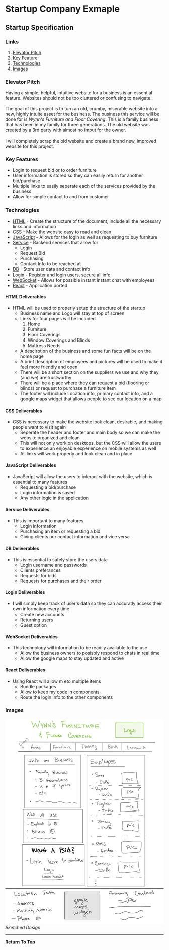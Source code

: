 # Startup Company Exmaple
## Startup Specification
### Links
1. [Elevator Pitch](#elevator-pitch)
2. [Key Feature](#key-features)
3. [Technologies](#technologies)
4. [Images](#images)
### Elevator Pitch
Having a simple, helpful, intuitive website for a business is an essential feature. Websites should not be too cluttered or confusing to navigate.\
\
The goal of this project is to turn an old, crumby, miserable website into a new, highly intuite asset for the business. The business this service will be done for is *Wynn's Furniture and Floor Covering*. This is a family business that has been in my family for three generations. The old website was created by a 3rd party with almost no imput for the owner.\
\
I will completely scrap the old website and create a brand new, improved website for this project.
### Key Features
- Login to request bid or to order furniture
- User information is stored so they can easily return for another bid/purchase
- Multiple links to easily seperate each of the services provided by the business
- Allow for simple contact to and from customer
### Technologies
- [HTML](#html-deliverables) - Create the structure of the document, include all the necessary links and information
- [CSS](#css) - Make the website easy to read and clean
- [JavaScript](#javascript-deliverables) - Allows for the login as well as requesting to buy furniture
- [Service](#service-deliverables) - Backend services that allow for
    - Login
    - Request Bid
    - Purchasing
    - Contact Info to be reached at
- [DB](#db-deliverables) - Store user data and contact info
- [Login](#login-deliverables) - Register and login users, secure all info
- [WebSocket](#websocket-deliverables) - Allows for possible instant instant chat with employees
- [React](#react-deliverables) - Application ported
#### HTML Deliverables
- HTML will be used to properly setup the structure of the startup
    - Business name and Logo will stay at top of screen
    - Links for four pages will be included
        1. Home
        2. Furniture
        3. Floor Coverings
        4. Window Coverings and Blinds
        5. Mattress Needs
    - A descirption of the business and some fun facts will be on the home page
    - A brief description of employees and pictures will be used to make it feel more friendly and open
    - There will be a short section on the suppliers we use and why they (and we) are trustworthy
    - There will be a place where they can request a bid (flooring or blinds) or request to purchase a furniture item
    - The footer will include Location info, primary contact info, and a google maps widget that allows people to see our location on a map
#### CSS Deliverables
- CSS is necessary to make the website look clean, desirable, and making people want to visit again
    - Seperate the header and footer and main body so we can make the website organized and clean
    - This will not only work on desktops, but the CSS will allow the users to experience an enjoyable experience on mobile systems as well
    - All links will work properly and look clean and in place
#### JavaScript Deliverables
- JavaScript will allow the users to interact with the website, which is essential to many features
    - Requesting a bid/purchase
    - Login information is saved
    - Any other logic in the application
#### Service Deliverables
- This is important to many features
    - Login information
    - Purchasing an item or requesting a bid
    - Giving clients our contact information and vice versa
#### DB Deliverables
- This is essential to safely store the users data
    - Login username and passwords
    - Clients preferances
    - Requests for bids
    - Requests for purchases and their order
#### Login Deliverables
- I will simply keep track of user's data so they can accuratly access their own information every time
    - Create new accounts
    - Returning users
    - Guest option
#### WebSocket Deliverables
- This technology will information to be readily available to the use
    - Allow the business owners to posisbly respond to chats in real time
    - Allow the google maps to stay updated and active
#### React Deliverables
- Using React will allow m eto multiple items
    - Bundle packages
    - Allow to keep my code in components
    - Route the login info to the other components
### Images
![Sketched Design](SamplePage.jpg)
*Sketched Design*

---
[**Return To Top**](#startup-company-exmaple)